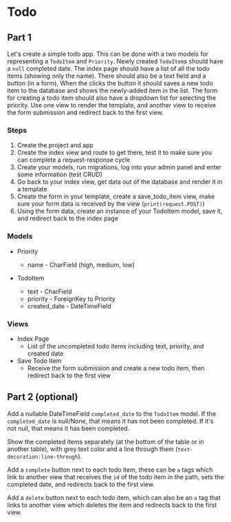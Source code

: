 # Todo

## Part 1

Let's create a simple todo app. This can be done with a two models for representing a `TodoItem` and `Priority`. Newly created `TodoItem`s should have a `null` completed date. The index page should have a list of all the todo items (showing only the name). There should also be a text field and a button (in a form), When the clicks the button it should saves a new todo item to the database and shows the newly-added item in the list. The form for creating a todo item should also have a dropdown list for selecting the priority. Use one view to render the template, and another view to receive the form submission and redirect back to the first view.


### Steps

1. Create the project and app
2. Create the index view and route to get there, test it to make sure you can complete a request-response cycle
3. Create your models, run migrations, log into your admin panel and enter some information (test CRUD)
4. Go back to your index view, get data out of the database and render it in a template
5. Create the form in your template, create a save_todo_item view, make sure your form data is received by the view (`print(request.POST)`)
6. Using the form data, create an instance of your TodoItem model, save it, and redirect back to the index page


### Models

- Priority
  - name - CharField (high, medium, low)

- TodoItem
  - text - CharField
  - priority - ForeignKey to Priority
  - created_date - DateTimeField


### Views

- Index Page
  - List of the uncompleted todo items including text, priority, and created date
- Save Todo Item
  - Receive the form submission and create a new todo item, then redirect back to the first view


## Part 2 (optional)

Add a nullable DateTimeField `completed_date` to the `TodoItem` model. If the `completed_date` is null/None, that means it has not been completed. If it's not null, that means it has been completed.

Show the completed items separately (at the bottom of the table or in another table), with grey text color and a line through them (`text-decoration:line-through`).

Add a `complete` button next to each todo item, these can be `a` tags which link to another view that receives the `id` of the todo item in the path, sets the completed date, and redirects back to the first view.

Add a `delete` button next to each todo item, which can also be an `a` tag that links to another view which deletes the item and redirects back to the first view.

